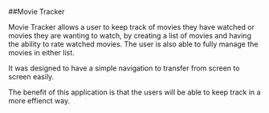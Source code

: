
##Movie Tracker

Movie Tracker allows a user to keep track of movies they have watched or movies they are wanting to watch, by creating a list of movies and having the ability to rate watched movies. The user is also able to fully manage the movies in either list.

It was designed to have a simple navigation to transfer from screen to screen easily. 

The benefit of this application is that the users will be able to keep track in a more effienct way.

